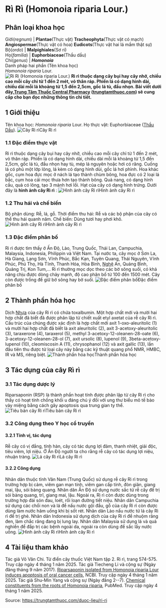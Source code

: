 # Rì Rì (Homonoia riparia Lour.)

Phân loại khoa học  
---  
Giới(_regnum_) |  **Plantae**(Thực vật) **Tracheophyta**(Thực vật có mạch) **Angiospermae**(Thực vật có hoa) **Eudicots**(Thực vật hai lá mầm thật sự)  
Bộ(_ordo_) | **Malpighiales**(Sơ ri)  
Họ(_familia_) | **Euphorbiaceae**(Thầu dầu)  
Chi(_genus_) | **_Homonoia_**  
Danh pháp hai phần (Tên khoa học)  
_Homonoia riparia_ Lour.  
![Rì Rì \(Homonoia riparia Lour.\)](https://trungtamthuoc.com/images/others/cay-ru-ri-8787.jpg)
**Rì rì thuộc dạng cây bụi hay cây nhỡ, chiều cao mỗi cây chỉ từ 1 đến 2 mét, vỏ thân ráp. Phiến lá có dạng hình dài, chiều dài mỗi lá khoảng từ 1,5 đến 2,5cm, gốc lá tù, đầu nhọn. Bài viết dưới đây,[Trung Tâm Thuốc Central Pharmacy](https://trungtamthuoc.com/ "Trung Tâm Thuốc Central Pharmacy") ([trungtamthuoc.com](https://trungtamthuoc.com/ "trungtamthuoc.com")) sẽ cung cấp cho bạn đọc những thông tin chi tiết.**
##  1 Giới thiệu
Tên khoa học: _Homonoia riparia_ Lour.
Họ thực vật: Euphorbiaceae ([Thầu Dầu](https://trungtamthuoc.com/duoc-lieu/thau-dau "Thầu Dầu")).
![Cây Rì rì](https://trungtamthuoc.com/images/item/cay-ri-ri.jpg)Cây Rì rì
### 1.1 Đặc điểm thực vật
Rì rì thuộc dạng cây bụi hay cây nhỡ, chiều cao mỗi cây chỉ từ 1 đến 2 mét, vỏ thân ráp.
Phiến lá có dạng hình dài, chiều dài mỗi lá khoảng từ 1,5 đến 2,5cm, gốc lá tù, đầu nhọn hay tù, mép lá nguyên hoặc hơi có răng. Cuống lá có phủ một lớp lông, lá kèm có dạng hình dùi, gốc lá hơi phình.
Hoa khác gốc, cụm hoa đực mọc ở nách lá tạo thành chùm bông, hoa đực có 2 loại lá bắc, cụm hoa cái mọc thưa hơn tạo thành bông.
Quả nang, có dạng hình cầu, quả có lông, tạo 3 mảnh hơi lồi.
Hạt của cây có dạng hình trứng.
Dưới đây là **hình ảnh cây Rì rì** :
![Hình ảnh cây Rì rì](https://trungtamthuoc.com/images/item/cay-ri-ri-0.jpg)Hình ảnh cây Rì rì
### 1.2 Thu hái và chế biến
Bộ phận dùng: Rễ, lá, gỗ.
Thời điểm thu hái: Rễ và các bộ phận của cây có thể thu hái quanh năm.
Chế biến: Dùng tươi hay phơi khô.
![Hình ảnh cây Rì rì](https://trungtamthuoc.com/images/item/cay-ru-ri.jpg)Hình ảnh cây Rì rì
### 1.3 Đặc điểm phân bố
Rì rì được tìm thấy ở Ấn Độ, Lào, Trung Quốc, Thái Lan, Campuchia, Malaysia, Indonesia, Philippin và Việt Nam.
Tại nước ta, cây mọc ở Sơn La, Hà Giang, Lạng Sơn, Vĩnh Phúc, Bắc Kạn, Tuyên Quang, Thái Nguyên, Vĩnh Phúc, Phú Thọ, Hà Tĩnh, Thanh Hóa, Hòa Bình, [Nghệ](https://trungtamthuoc.com/hoat-chat/nghe "Nghệ") An, Quảng Bình, Quảng Trị, Kon Tum,...
Rì rì thường mọc dọc theo các bờ sông suối, có khả năng chịu được dòng chảy mạnh, độ cao phân bố từ 100 đến 1500 mét. Cây còn được trồng để giữ bờ sông hay bờ suối.
![Đặc điểm phân bố](https://trungtamthuoc.com/images/item/cay-ri-ri-1.jpg)Đặc điểm phân bố
##  2 Thành phần hóa học
Dịch [Nhựa](https://trungtamthuoc.com/hoat-chat/nhua "Nhựa") của cây Rì rì có chứa toxalbumin.
Một hợp chất mới và mười hai hợp chất đã biết đã được phân lập từ chiết xuất etyl axetat của rễ cây Rì rì. Cấu trúc của chúng được xác định là hợp chất mới axit 1-oxo-aleuritolic (1) và mười hai hợp chất đã biết là axit aleuritolic (2), axit 3-acetoxy-aleuritolic (3), taraxerone (4), taraxerol (5), methyl 3-acetoxy-12-oleanen-28-oate (6), 3-acetoxy-12-oleanen-28-ol (7), axit ursolic (8), lupenol (9), 3beta-acetoxy-lupenol (10), cleomiscosin A (11), chrysophanol (12) và axit gallic (13), lần đầu tiên thu được từ loại cây này bằng các kỹ thuật quang phổ NMR, HMBC, IR và MS, riêng biệt.
![Thành phần hóa học](https://trungtamthuoc.com/images/item/cay-ri-ri-2.jpg)Thành phần hóa học
##  3 Tác dụng của cây Rì rì
### 3.1 Tác dụng dược lý
Riparsaponin (RSP) là thành phần hoạt tính được phân lập từ cây Rì rì cho thấy có hoạt tính chống khối u đáng chú ý đối với ung thư biểu mô tế bào vảy miệng bằng cách gây apoptosis qua trung gian ty thể.
![Tiêu bản cây Rì rì](https://trungtamthuoc.com/images/item/cay-ri-ri-3.jpg)Tiêu bản cây Rì rì
### 3.2 Công dụng theo Y học cổ truyền
#### 3.2.1 Tính vị, tác dụng
Rễ cây có vị đắng, tính hàn, cây có tác dụng lợi đảm, thanh nhiệt, giải độc, tiêu viêm, lợi niệu. Ở Ấn Độ người ta cho rằng rễ cây có tác dụng lợi niệu, nhuận tràng.
![Lá cây Rì rì](https://trungtamthuoc.com/images/item/cay-ri-ri-4.jpg)Lá cây Rì rì
#### 3.2.2 Công dụng
Nhân dân thuộc tỉnh Vân Nam (Trung Quốc) sử dụng rễ cây Rì rì trong trường hợp bị cảm, viêm gan mạn tính, viêm gan cấp tính, đòn giãn, giang mai, lậu, sỏi bàng quang.
Nhân dân Ấn Độ sử dụng nước sắc từ rễ cây để trị sỏi bàng quang, trĩ, giang mai, lậu. Ngoài ra, Rì rì còn được dùng trong trường hợp đái són đau, loét, rối loạn đường tiết niệu.
Nhân dân Campuchia sử dụng các chồi non và lá để nấu nước gội đầu, gỗ của cây Rì rì còn được dùng làm nước hãm uống khi bị sốt rét.
Nhân dân Lào nấu nước từ lá cây Rì rì để trị ghẻ.
Nhân dân Indonesia sử dụng dịch của cây Rì rì để nhuộm răng đen, làm chắc răng đang bị lung lay.
Nhân dân Malaysia sử dụng lá và quả nghiền để đắp trị các bệnh ngoài da, ngoài ra còn dùng để sắc lấy nước uống.
![Hình ảnh cây Rì rì](https://trungtamthuoc.com/images/item/cay-ri-ri-5.jpg)Hình ảnh cây Rì rì
##  4 Tài liệu tham khảo
Tác giả Võ Văn Chi. Từ điển cây thuốc Việt Nam tập 2. Rì rì, trang 574-575. Truy cập ngày 4 tháng 1 năm 2025.
Tác giả Tiecheng Li và cộng sự (Ngày đăng tháng 9 năm 2017). [Riparsaponin isolated from Homonoia riparia Lour induces apoptosis of oral cancer cells](https://pmc.ncbi.nlm.nih.gov/articles/PMC5691388/), NCBI. Truy cập ngày 4 tháng 1 năm 2025.
Tác giả Shu-Min Yang và cộng sự (Ngày đăng 2--7). [Chemical constituents from the roots of Homonoia riparia](https://pubmed.ncbi.nlm.nih.gov/17520829/), PubMed. Truy cập ngày 4 tháng 1 năm 2025.


Source: https://trungtamthuoc.com/duoc-lieu/ri-ri